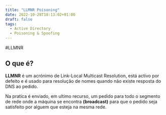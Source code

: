 ```yaml
---
title: "LLMNR Poisoning"
date: 2022-10-28T18:13:02+01:00
draft: false
tags:
  - Active Directory
  - Poisoning & Spoofing
---
```


#LLMNR

## O que é?

**LLMNR** é um acrónimo de Link-Local Multicast Resolution, está activo por defeito e é usado para resolução de nomes quando não existe resposta do DNS ao pedido.

Na pratica é enviado, em ultimo recurso, um pedido para todo o segmento de rede onde a máquina se encontra **(broadcast)** para que o pedido seja satisfeito por alguem que esteja na mesma rede.

##
